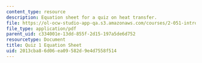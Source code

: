 ```yaml
---
content_type: resource
description: Equation sheet for a quiz on heat transfer.
file: https://ol-ocw-studio-app-qa.s3.amazonaws.com/courses/2-051-introduction-to-heat-transfer-fall-2015/2013cba86d06ea09582d9e4d7558f514_MIT2_051F15_EqnSheet_Q1.pdf
file_type: application/pdf
parent_uid: c334001e-13dd-855f-2d15-197a5de6d752
resourcetype: Document
title: Quiz 1 Equation Sheet
uid: 2013cba8-6d06-ea09-582d-9e4d7558f514
---
```

